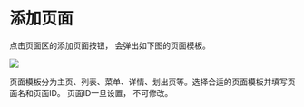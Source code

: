 # 添加页面

点击页面区的添加页面按钮， 会弹出如下图的页面模板。

![](yidongkaifa-6.png)

页面模板分为主页、列表、菜单、详情、划出页等。选择合适的页面模板并填写页面名和页面ID。 页面ID一旦设置， 不可修改。 